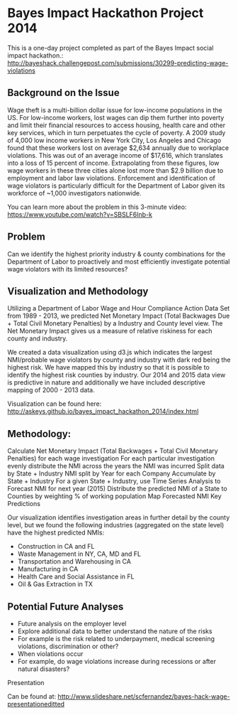 Bayes Impact Hackathon Project 2014
====

This is a one-day project completed as part of the Bayes Impact social impact hackathon.: http://bayeshack.challengepost.com/submissions/30299-predicting-wage-violations

## Background on the Issue

Wage theft is a multi-billion dollar issue for low-income populations in the US. For low-income workers, lost wages can dip them further into poverty and limit their financial resources to access housing, health care and other key services, which in turn perpetuates the cycle of poverty. A 2009 study of 4,000 low income workers in New York City, Los Angeles and Chicago found that these workers lost on average $2,634 annually due to workplace violations. This was out of an average income of $17,616, which translates into a loss of 15 percent of income. Extrapolating from these figures, low wage workers in these three cities alone lost more than $2.9 billion due to employment and labor law violations. Enforcement and identification of wage violators is particularly difficult for the Department of Labor given its workforce of ~1,000 investigators nationwide.

You can learn more about the problem in this 3-minute video: https://www.youtube.com/watch?v=SBSLF6Inb-k

## Problem

Can we identify the highest priority industry & county combinations for the Department of Labor to proactively and most efficiently investigate potential wage violators with its limited resources?

## Visualization and Methodology

Utilizing a Department of Labor Wage and Hour Compliance Action Data Set from 1989 - 2013, we predicted Net Monetary Impact (Total Backwages Due + Total Civil Monetary Penalties) by a Industry and County level view. The Net Monetary Impact gives us a measure of relative riskiness for each county and industry.

We created a data visualization using d3.js which indicates the largest NMI/probable wage violators by county and industry with dark red being the highest risk. We have mapped this by industry so that it is possible to identify the highest risk counties by industry. Our 2014 and 2015 data view is predictive in nature and additionally we have included descriptive mapping of 2000 - 2013 data.

Visualization can be found here: http://askeys.github.io/bayes_impact_hackathon_2014/index.html

## Methodology:

Calculate Net Monetary Impact (Total Backwages + Total Civil Monetary Penalties) for each wage investigation
For each particular investigation evenly distribute the NMI across the years the NMI was incurred
Split data by State + Industry
NMI split by Year for each Company
Accumulate by State + Industry
For a given State + Industry, use Time Series Analysis to Forecast NMI for next year (2015)
Distribute the predicted NMI of a State to Counties by weighting % of working population
Map Forecasted NMI
Key Predictions

Our visualization identifies investigation areas in further detail by the county level, but we found the following industries (aggregated on the state level) have the highest predicted NMIs:

* Construction in CA and FL
* Waste Management in NY, CA, MD and FL
* Transportation and Warehousing in CA
* Manufacturing in CA
* Health Care and Social Assistance in FL
* Oil & Gas Extraction in TX

## Potential Future Analyses

* Future analysis on the employer level
* Explore additional data to better understand the nature of the risks
* For example is the risk related to underpayment, medical screening violations, discrimination or other?
* When violations occur
* For example, do wage violations increase during recessions or after natural disasters?


Presentation

Can be found at: http://www.slideshare.net/scfernandez/bayes-hack-wage-presentationeditted
